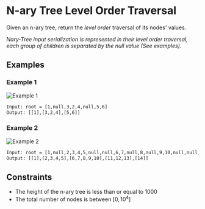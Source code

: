 # N-ary Tree Level Order Traversal

Given an n-ary tree, return the _level order_ traversal of its nodes' values.

_Nary-Tree input serialization is represented in their level order traversal, each group of children is separated by the null value (See examples)._

## Examples

### Example 1

![Example 1](https://assets.leetcode.com/uploads/2018/10/12/narytreeexample.png)

```txt
Input: root = [1,null,3,2,4,null,5,6]
Output: [[1],[3,2,4],[5,6]]
```

### Example 2

![Example 2](https://assets.leetcode.com/uploads/2019/11/08/sample_4_964.png)

```txt
Input: root = [1,null,2,3,4,5,null,null,6,7,null,8,null,9,10,null,null,11,null,12,null,13,null,null,14]
Output: [[1],[2,3,4,5],[6,7,8,9,10],[11,12,13],[14]]
```

## Constraints

- The height of the n-ary tree is less than or equal to 1000
- The total number of nodes is between $[ 0, 10^4 ]$

